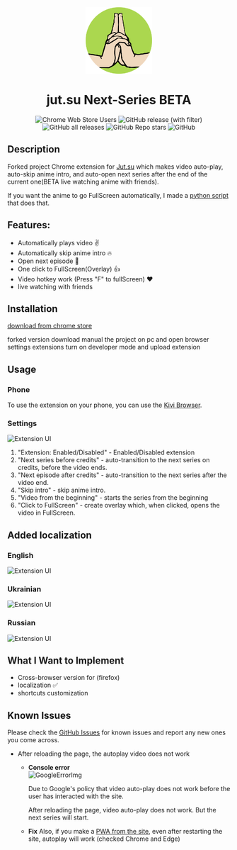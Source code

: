 <div align=center>
   <img width=150 src=https://github.com/DenisGas/jut.su_next-series/blob/main/img/icon.png?raw=true alt='logo' />
   <h1>jut.su Next-Series BETA</h1>
</div>

<div align=center>
   
![Chrome Web Store Users](https://img.shields.io/chrome-web-store/users/godmnckhgkgojikjpiahppfnmhgkfpjp)
![GitHub release (with filter)](https://img.shields.io/github/v/release/DenisGas/jut.su_next-series)
![GitHub all releases](https://img.shields.io/github/downloads/DenisGas/jut.su_next-series/total)
![GitHub Repo stars](https://img.shields.io/github/stars/DenisGas/jut.su_next-series)
![GitHub](https://img.shields.io/github/license/DenisGas/jut.su_next-series)

</div>

## Description

Forked project Chrome extension for [Jut.su](https://jut.su/) which makes video auto-play, auto-skip anime intro, and auto-open next series after the end of the current one(BETA live watching anime with friends). 

If you want the anime to go FullScreen automatically, I made a [python script](https://github.com/DenisGas/watch_jut.su) that does that.

## Features:

- Automatically plays video ✌️
- Automatically skip anime intro 🔥
- Open next episode 🤩
- One click to FullScreen(Overlay) 👍
- Video hotkey work (Press "F" to fullScreen) ❤️
- live watching with friends


## Installation

[download from chrome store](https://chromewebstore.google.com/detail/jutsu-next-series/godmnckhgkgojikjpiahppfnmhgkfpjp)

forked version download manual the project on pc and open browser settings extensions turn on developer mode and upload extension
## Usage

### Phone

To use the extension on your phone, you can use the [Kivi Browser](https://play.google.com/store/apps/details?id=com.kiwibrowser.browser&pcampaignid=web_share).

### Settings

![Extension UI](./img/NewUI_ENG.png)

1. "Extension: Enabled/Disabled" - Enabled/Disabled extension
2. "Next series before credits" - auto-transition to the next series on credits, before the video ends.
3. "Next episode after credits" - auto-transition to the next series after the video end.
4. "Skip intro" - skip anime intro.
5. "Video from the beginning" - starts the series from the beginning
6. "Сlick to FullScreen" - create overlay which, when clicked, opens the video in FullScreen.

## Added localization 

### English

   ![Extension UI](./img/NewUI_ENG.png)

### Ukrainian 

   ![Extension UI](./img/NewUI_UKR.png)

### Russian

   ![Extension UI](./img/NewUI_RU.png)


## What I Want to Implement

- Cross-browser version for (firefox)
- localization ✅
- shortcuts customization  

## Known Issues

Please check the [GitHub Issues](https://github.com/DenisGas/jut.su_next-series/issues) for known issues and report any new ones you come across.

-  After reloading the page, the autoplay video does not work
   
    - **Console error**\
       ![GoogleErrorImg](./img/G_Error.png)

       Due to Google's policy that video auto-play does not work before the user has interacted with the site.

       After reloading the page, video auto-play does not work. But the next series will start.
    
    - **Fix**
       Also, if you make a [PWA from the site](https://support.google.com/chrome_webstore/answer/3060053#zippy=%2Cadd-an-app-from-the-chrome-web-store), even after restarting the site, autoplay will work (checked Chrome and Edge)
